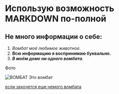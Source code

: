 # Использую возможность MARKDOWN по-полной
## Не много информации о себе:
1. *Вомбат моё любимое животное.*
2. **Всю информацию я воспринимаю буквально.**
3. **_В моём_ _доме ни одного вомбата_**.
  
  Фото

![ВОМБАТ](https://i.pinimg.com/originals/b5/e1/f8/b5e1f83626576e167bcdff535ac4ec50.jpg)
 Это вомбат
 
 [если захочется еще немого вомбата](https://www.youtube.com/watch?v=HN7BnOJA8q4&ab_channel=%D0%9F%D0%BB%D0%B0%D0%BD%D0%B5%D1%82%D0%B0%D0%97%D0%B5%D0%BC%D0%BB%D1%8F)
 
 
